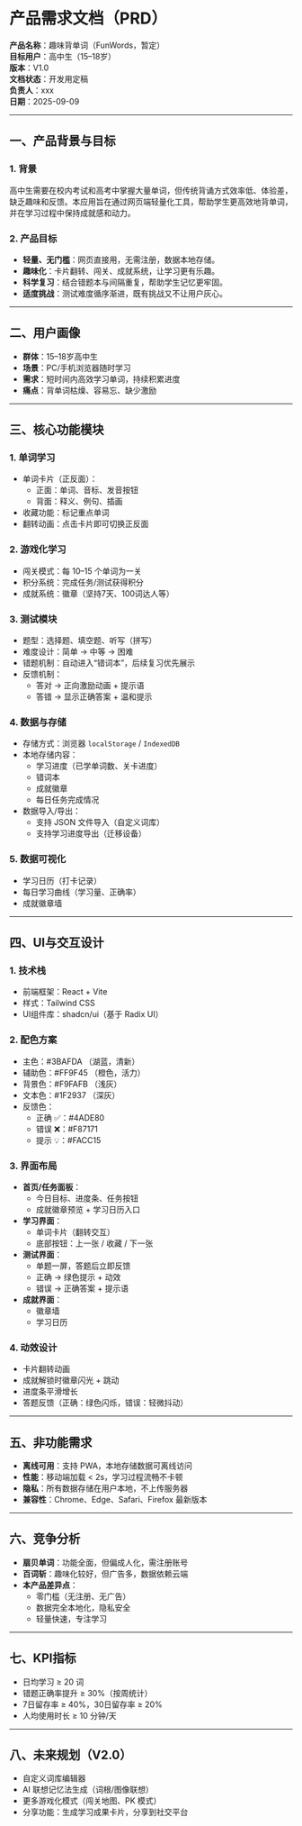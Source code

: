 
# 产品需求文档（PRD）  

**产品名称**：趣味背单词（FunWords，暂定）  
**目标用户**：高中生（15–18岁）  
**版本**：V1.0  
**文档状态**：开发用定稿  
**负责人**：xxx  
**日期**：2025-09-09  

---

## 一、产品背景与目标  
### 1. 背景  
高中生需要在校内考试和高考中掌握大量单词，但传统背诵方式效率低、体验差，缺乏趣味和反馈。本应用旨在通过网页端轻量化工具，帮助学生更高效地背单词，并在学习过程中保持成就感和动力。  

### 2. 产品目标  
- **轻量、无门槛**：网页直接用，无需注册，数据本地存储。  
- **趣味化**：卡片翻转、闯关、成就系统，让学习更有乐趣。  
- **科学复习**：结合错题本与间隔重复，帮助学生记忆更牢固。  
- **适度挑战**：测试难度循序渐进，既有挑战又不让用户灰心。  

---

## 二、用户画像  
- **群体**：15–18岁高中生  
- **场景**：PC/手机浏览器随时学习  
- **需求**：短时间内高效学习单词，持续积累进度  
- **痛点**：背单词枯燥、容易忘、缺少激励  

---

## 三、核心功能模块  
### 1. 单词学习  
- 单词卡片（正反面）：  
  - 正面：单词、音标、发音按钮  
  - 背面：释义、例句、插画  
- 收藏功能：标记重点单词  
- 翻转动画：点击卡片即可切换正反面  

### 2. 游戏化学习  
- 闯关模式：每 10–15 个单词为一关  
- 积分系统：完成任务/测试获得积分  
- 成就系统：徽章（坚持7天、100词达人等）  

### 3. 测试模块  
- 题型：选择题、填空题、听写（拼写）  
- 难度设计：简单 → 中等 → 困难  
- 错题机制：自动进入“错词本”，后续复习优先展示  
- 反馈机制：  
  - 答对 → 正向激励动画 + 提示语  
  - 答错 → 显示正确答案 + 温和提示  

### 4. 数据与存储  
- 存储方式：浏览器 `localStorage` / `IndexedDB`  
- 本地存储内容：  
  - 学习进度（已学单词数、关卡进度）  
  - 错词本  
  - 成就徽章  
  - 每日任务完成情况  
- 数据导入/导出：  
  - 支持 JSON 文件导入（自定义词库）  
  - 支持学习进度导出（迁移设备）  

### 5. 数据可视化  
- 学习日历（打卡记录）  
- 每日学习曲线（学习量、正确率）  
- 成就徽章墙  

---

## 四、UI与交互设计  
### 1. 技术栈  
- 前端框架：React + Vite  
- 样式：Tailwind CSS  
- UI组件库：shadcn/ui（基于 Radix UI）  

### 2. 配色方案  
- 主色：#3BAFDA （湖蓝，清新）  
- 辅助色：#FF9F45 （橙色，活力）  
- 背景色：#F9FAFB （浅灰）  
- 文本色：#1F2937 （深灰）  
- 反馈色：  
  - 正确 ✅：#4ADE80  
  - 错误 ❌：#F87171  
  - 提示 💡：#FACC15  

### 3. 界面布局  
- **首页/任务面板**：  
  - 今日目标、进度条、任务按钮  
  - 成就徽章预览 + 学习日历入口  
- **学习界面**：  
  - 单词卡片（翻转交互）  
  - 底部按钮：上一张 / 收藏 / 下一张  
- **测试界面**：  
  - 单题一屏，答题后立即反馈  
  - 正确 → 绿色提示 + 动效  
  - 错误 → 正确答案 + 提示语  
- **成就界面**：  
  - 徽章墙  
  - 学习日历  

### 4. 动效设计  
- 卡片翻转动画  
- 成就解锁时徽章闪光 + 跳动  
- 进度条平滑增长  
- 答题反馈（正确：绿色闪烁，错误：轻微抖动）  

---

## 五、非功能需求  
- **离线可用**：支持 PWA，本地存储数据可离线访问  
- **性能**：移动端加载 < 2s，学习过程流畅不卡顿  
- **隐私**：所有数据存储在用户本地，不上传服务器  
- **兼容性**：Chrome、Edge、Safari、Firefox 最新版本  

---

## 六、竞争分析  
- **扇贝单词**：功能全面，但偏成人化，需注册账号  
- **百词斩**：趣味化较好，但广告多，数据依赖云端  
- **本产品差异点**：  
  - 零门槛（无注册、无广告）  
  - 数据完全本地化，隐私安全  
  - 轻量快速，专注学习  

---

## 七、KPI指标  
- 日均学习 ≥ 20 词  
- 错题正确率提升 ≥ 30%（按周统计）  
- 7日留存率 ≥ 40%，30日留存率 ≥ 20%  
- 人均使用时长 ≥ 10 分钟/天  

---

## 八、未来规划（V2.0）  
- 自定义词库编辑器  
- AI 联想记忆法生成（词根/图像联想）  
- 更多游戏化模式（闯关地图、PK 模式）  
- 分享功能：生成学习成果卡片，分享到社交平台  
